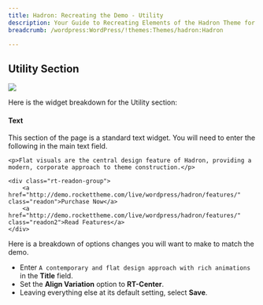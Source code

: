 ```yaml
---
title: Hadron: Recreating the Demo - Utility
description: Your Guide to Recreating Elements of the Hadron Theme for WordPress
breadcrumb: /wordpress:WordPress/!themes:Themes/hadron:Hadron

---
```


Utility Section
-----

![][demo]

Here is the widget breakdown for the Utility section:

#### Text

This section of the page is a standard text widget. You will need to enter the following in the main text field.

~~~
<p>Flat visuals are the central design feature of Hadron, providing a modern, corporate approach to theme construction.</p>

<div class="rt-readon-group">
    <a href="http://demo.rockettheme.com/live/wordpress/hadron/features/" class="readon">Purchase Now</a>
    <a href="http://demo.rockettheme.com/live/wordpress/hadron/features/" class="readon2">Read Features</a>
</div>
~~~

Here is a breakdown of options changes you will want to make to match the demo.

* Enter `A contemporary and flat design approach with rich animations` in the **Title** field.
* Set the **Align Variation** option to **RT-Center**.
* Leaving everything else at its default setting, select **Save**.

[demo]: assets/demo_4.jpeg
[roksprocket]: ../../plugins/roksprocket/